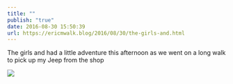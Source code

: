 ```yaml
---
title: ""
publish: "true"
date: 2016-08-30 15:50:39
url: https://ericmwalk.blog/2016/08/30/the-girls-and.html
---
```


The girls and had a little adventure this afternoon as we went on a long walk to pick up my Jeep from the shop

![](https://ericmwalk.blog/uploads/2022/761e8bde86.jpg)